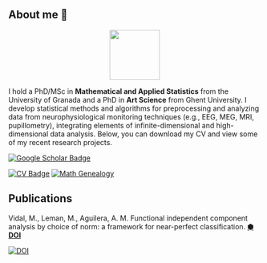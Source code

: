 ## About me 🔭

<div id="header" align="center">
  <img src="https://media.giphy.com/media/M9gbBd9nbDrOTu1Mqx/giphy.gif" width="100"/>
</div>

I hold a PhD/MSc in **Mathematical and Applied Statistics** from the University of Granada and a PhD in **Art Science** from Ghent University. I develop statistical methods and algorithms for preprocessing and analyzing data from neurophysiological monitoring techniques (e.g., EEG, MEG, MRI, pupillometry), integrating elements of infinite-dimensional and high-dimensional data analysis. Below, you can download my CV and view some of my recent research projects.

<div id="badges">
  <a href="https://www.researchgate.net/profile/Marc-Vidal-3" target="_blank">
   <img src="https://img.shields.io/badge/Google_Scholar-blue?style=for-the-badge&logo=google-scholar&logoColor=white" alt="Google Scholar Badge"/>
  </a>
</div>

[![CV Badge](https://img.shields.io/badge/View_CV-blue?style=for-the-badge&logo=readme&logoColor=white)](https://nbviewer.org/github/marcvidalbadia/marcvidalbadia.github.io/blob/main/DOCS/cv.pdf)
[![Math Genealogy ](https://img.shields.io/badge/Math_Genealogy-Profile-blue?style=for-the-badge&logo=readme&logoColor=white)](https://www.mathgenealogy.org/id.php?id=321807)

## Publications
Vidal, M., Leman, M., Aguilera, A. M. Functional independent component analysis by choice of norm: a framework for near-perfect classification. **[⬢ DOI](https://doi.org/10.1234/example-doi)**

[![DOI](https://img.shields.io/badge/View_DOI-0077cc?style=for-the-badge)](https://doi.org/10.1234/example-doi)

